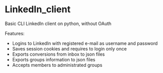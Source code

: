# LinkedIn_client
Basic CLI LinkedIn client on python, without OAuth

Features:
* Logins to LinkedIn with registered e-mail as username and password
* Saves session cookies and requires to login only once
* Exports conversions from inbox to json files
* Exports groups information to json files
* Accepts members to administrated groups
